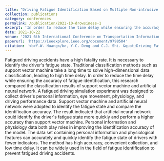 ```yaml
---
title: "Driving Fatigue Identification Based on Multiple Non-intrusive Indicators"
collection: publications
category: conferences
permalink: /publication/2021-10-drowsiness-1
excerpt: 'In order to reduce the time delay while ensuring the accuracy of fatigue identification, this research compared the classification results of support vector machine and artificial neural network.'
date: 2021-10-22
venue: '2021 6th International Conference on Transportation Information and Safety (ICTIS)'
paperurl: 'https://ieeexplore.ieee.org/document/9798504'
citation: '<b>Y.W. Huang</b>, Y.C. Deng and C.J. Shi. &quot;Driving Fatigue Identification Based on Multiple Non-intrusive Indicators&quot;, <i>2021 6th International Conference on Transportation Information and Safety (ICTIS)</i>, 2021, pp. 118-123. <b>(Best paper award)</b>'
---
```

Fatigued driving accidents have a high fatality rate. It is necessary to identify the driver's fatigue state. Traditional classification methods such as support vector machine take a long time to solve high-dimensional data classification, leading to high time delay. In order to reduce the time delay while ensuring the accuracy of fatigue identification, this research compared the classification results of support vector machine and artificial neural network. A fatigued driving simulation experiment was designed to collect driver's personal information, eye movement, physiology, and driving performance data. Support vector machine and artificial neural network were adopted to identify the fatigue state and compare the identification accuracy. The result indicated that artificial neural network could identify the driver's fatigue state more quickly and perform a higher accuracy than support vector machine. Personal information and physiology data both play roles in improving the identification accuracy of the model. The data set containing personal information and physiological features can accurately and quickly identify the fatigue state of drivers with fewer indicators. The method has high accuracy, convenient collection, and low time delay. It can be widely used in the field of fatigue identification to prevent fatigued driving accidents.
